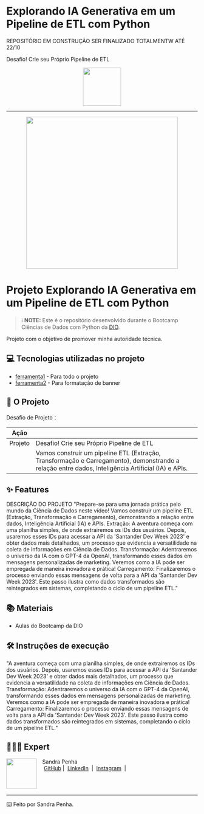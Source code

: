 # Explorando IA Generativa em um Pipeline de ETL com Python
REPOSITÓRIO EM CONSTRUÇÃO SER FINALIZADO TOTALMENTW ATÉ 22/10

Desafio! Crie seu Próprio Pipeline de ETL


<p align="center">
    <img width="100" src="IMG EM BREVE">
</p>

-------

<p align="center">
  <img 
    src="IMG EM BREVE"
    width="400"  
  />
</p>

# Projeto Explorando IA Generativa em um Pipeline de ETL com Python

 > ℹ️ **NOTE:** Este é o repositório desenvolvido durante o Bootcamp Ciências de Dados com Python da [DIO](https://dio.me).


Projeto com o objetivo de promover minha autoridade técnica.


## 💻 Tecnologias utilizadas no projeto

- [ferramenta1]() - Para todo o projeto
- [ferramenta2]() - Para formatação de banner

## 📄 O Projeto

Desafio de Projeto：

|   Ação   |                                                                                                                                                                                                                                                                          |
| :------: | ------------------------------------------------------------------------------------------------------------------------------------------------------------------------------------------------------------------------------------------------------------------------------ |
|  Projeto  | Desafio! Crie seu Próprio Pipeline de ETL                                                                                                                                                                                                 |
|  | Vamos construir um pipeline ETL (Extração, Transformação e Carregamento), demonstrando a relação entre dados, Inteligência Artificial (IA) e APIs. |


## ✨ Features

DESCRIÇÃO DO PROJETO
"Prepare-se para uma jornada prática pelo mundo da Ciência de Dados neste vídeo! Vamos construir um pipeline ETL (Extração, Transformação e Carregamento), demonstrando a relação entre dados, Inteligência Artificial (IA) e APIs. Extração: A aventura começa com uma planilha simples, de onde extrairemos os IDs dos usuários. Depois, usaremos esses IDs para acessar a API da 'Santander Dev Week 2023' e obter dados mais detalhados, um processo que evidencia a versatilidade na coleta de informações em Ciência de Dados. Transformação: Adentraremos o universo da IA com o GPT-4 da OpenAI, transformando esses dados em mensagens personalizadas de marketing. Veremos como a IA pode ser empregada de maneira inovadora e prática! Carregamento: Finalizaremos o processo enviando essas mensagens de volta para a API da 'Santander Dev Week 2023'. Este passo ilustra como dados transformados são reintegrados em sistemas, completando o ciclo de um pipeline ETL."

## 📚 Materiais

- Aulas  do Bootcamp da DIO

## 🛠️ Instruções de execução

"A aventura começa com uma planilha simples, de onde extrairemos os IDs dos usuários. Depois, usaremos esses IDs para acessar a API da 'Santander Dev Week 2023' e obter dados mais detalhados, um processo que evidencia a versatilidade na coleta de informações em Ciência de Dados. Transformação: Adentraremos o universo da IA com o GPT-4 da OpenAI, transformando esses dados em mensagens personalizadas de marketing. Veremos como a IA pode ser empregada de maneira inovadora e prática! Carregamento: Finalizaremos o processo enviando essas mensagens de volta para a API da 'Santander Dev Week 2023'. Este passo ilustra como dados transformados são reintegrados em sistemas, completando o ciclo de um pipeline ETL."


## 👩🏻‍💻 Expert

<p>
    <img 
      align=left 
      margin=10 
      width=80 
      src="faltafoto"
    />
    <p>&nbsp&nbsp&nbspSandra Penha<br>
    &nbsp&nbsp&nbsp
    <a href="https://github.com/Sandrapenha01">
    GitHub</a>&nbsp;|&nbsp;
    <a href="https://www.linkedin.com/in/sandra-penha-b429044a/">LinkedIn</a>
&nbsp;|&nbsp;
    <a href="">
    Instagram</a>
&nbsp;|&nbsp;</p>
</p>
<br/><br/>
<p>

---

⌨️ Feito por Sandra Penha.
